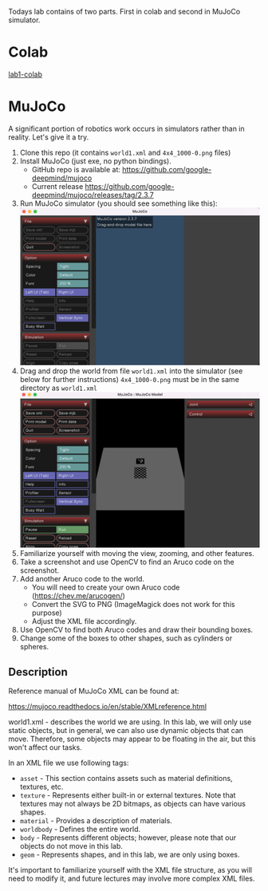 Todays lab contains of two parts. First in colab and second in MuJoCo simulator.


# Colab

[lab1-colab](https://colab.research.google.com/github/mim-uw/rc-2023-24/blob/master/docs/lab1-public/lab1-colab-student.ipynb)

# MuJoCo

A significant portion of robotics work occurs in simulators rather than in reality. Let's give it a try.

1. Clone this repo (it contains `world1.xml` and `4x4_1000-0.png` files)
1. Install MuJoCo (just exe, no python bindings).
   - GitHub repo is available at: https://github.com/google-deepmind/mujoco
   - Current release https://github.com/google-deepmind/mujoco/releases/tag/2.3.7
2. Run MuJoCo simulator (you should see something like this): 
![](mujoco_1.png)
3. Drag and drop the world from file `world1.xml` into the simulator (see below for further instructions) `4x4_1000-0.png` must be in the same directory as `world1.xml`
![](mujoco_2.png)
4. Familiarize yourself with moving the view, zooming, and other features.
5. Take a screenshot and use OpenCV to find an Aruco code on the screenshot.
6. Add another Aruco code to the world.
   - You will need to create your own Aruco code (https://chev.me/arucogen/)
   - Convert the SVG to PNG (ImageMagick does not work for this purpose)
   - Adjust the XML file accordingly.
7. Use OpenCV to find both Aruco codes and draw their bounding boxes.
8. Change some of the boxes to other shapes, such as cylinders or spheres.

## Description


Reference manual of MuJoCo XML can be found at:

https://mujoco.readthedocs.io/en/stable/XMLreference.html

world1.xml -  describes the world we are using. In this lab, we will only use static objects, but in general, we can also use dynamic objects that can move. Therefore, some objects may appear to be floating in the air, but this won't affect our tasks.

In an XML file we use following tags:

- `asset` - This section contains assets such as material definitions, textures, etc.
- `texture` - Represents either built-in or external textures. Note that textures may not always be 2D bitmaps, as objects can have various shapes.
- `material` -  Provides a description of materials.
- `worldbody` - Defines the entire world.
- `body` - Represents different objects; however, please note that our objects do not move in this lab.
- `geom` - Represents shapes, and in this lab, we are only using boxes.


It's important to familiarize yourself with the XML file structure, as you will need to modify it, and future lectures may involve more complex XML files.
